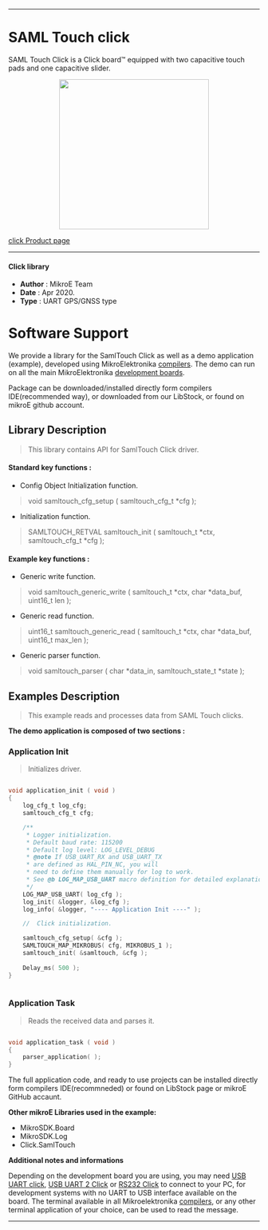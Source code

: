 
---
# SAML Touch click

SAML Touch Click is a Click board™ equipped with two capacitive touch pads and one capacitive slider.

<p align="center">
  <img src="https://download.mikroe.com/images/click_for_ide/samltouch_click.png" height=300px>
</p>

[click Product page](https://www.mikroe.com/saml-touch-click)

---


#### Click library 

- **Author**        : MikroE Team
- **Date**          : Apr 2020.
- **Type**          : UART GPS/GNSS type


# Software Support

We provide a library for the SamlTouch Click 
as well as a demo application (example), developed using MikroElektronika 
[compilers](https://shop.mikroe.com/compilers). 
The demo can run on all the main MikroElektronika [development boards](https://shop.mikroe.com/development-boards).

Package can be downloaded/installed directly form compilers IDE(recommended way), or downloaded from our LibStock, or found on mikroE github account. 

## Library Description

> This library contains API for SamlTouch Click driver.

#### Standard key functions :

- Config Object Initialization function.
> void samltouch_cfg_setup ( samltouch_cfg_t *cfg ); 
 
- Initialization function.
> SAMLTOUCH_RETVAL samltouch_init ( samltouch_t *ctx, samltouch_cfg_t *cfg );

#### Example key functions :

- Generic write function.
> void samltouch_generic_write ( samltouch_t *ctx, char *data_buf, uint16_t len );
 
- Generic read function.
> uint16_t samltouch_generic_read ( samltouch_t *ctx, char *data_buf, uint16_t max_len );

- Generic parser function.
> void samltouch_parser ( char *data_in, samltouch_state_t *state );

## Examples Description

> This example reads and processes data from SAML Touch clicks.

**The demo application is composed of two sections :**

### Application Init 

> Initializes driver.

```c

void application_init ( void )
{
    log_cfg_t log_cfg;
    samltouch_cfg_t cfg;

    /** 
     * Logger initialization.
     * Default baud rate: 115200
     * Default log level: LOG_LEVEL_DEBUG
     * @note If USB_UART_RX and USB_UART_TX 
     * are defined as HAL_PIN_NC, you will 
     * need to define them manually for log to work. 
     * See @b LOG_MAP_USB_UART macro definition for detailed explanation.
     */
    LOG_MAP_USB_UART( log_cfg );
    log_init( &logger, &log_cfg );
    log_info( &logger, "---- Application Init ----" );

    //  Click initialization.

    samltouch_cfg_setup( &cfg );
    SAMLTOUCH_MAP_MIKROBUS( cfg, MIKROBUS_1 );
    samltouch_init( &samltouch, &cfg );
    
    Delay_ms( 500 );
}
  
```

### Application Task

> Reads the received data and parses it.

```c

void application_task ( void )
{
    parser_application( );
} 

```


The full application code, and ready to use projects can be  installed directly form compilers IDE(recommneded) or found on LibStock page or mikroE GitHub accaunt.

**Other mikroE Libraries used in the example:** 

- MikroSDK.Board
- MikroSDK.Log
- Click.SamlTouch

**Additional notes and informations**

Depending on the development board you are using, you may need 
[USB UART click](https://shop.mikroe.com/usb-uart-click), 
[USB UART 2 Click](https://shop.mikroe.com/usb-uart-2-click) or 
[RS232 Click](https://shop.mikroe.com/rs232-click) to connect to your PC, for 
development systems with no UART to USB interface available on the board. The 
terminal available in all Mikroelektronika 
[compilers](https://shop.mikroe.com/compilers), or any other terminal application 
of your choice, can be used to read the message.



---
